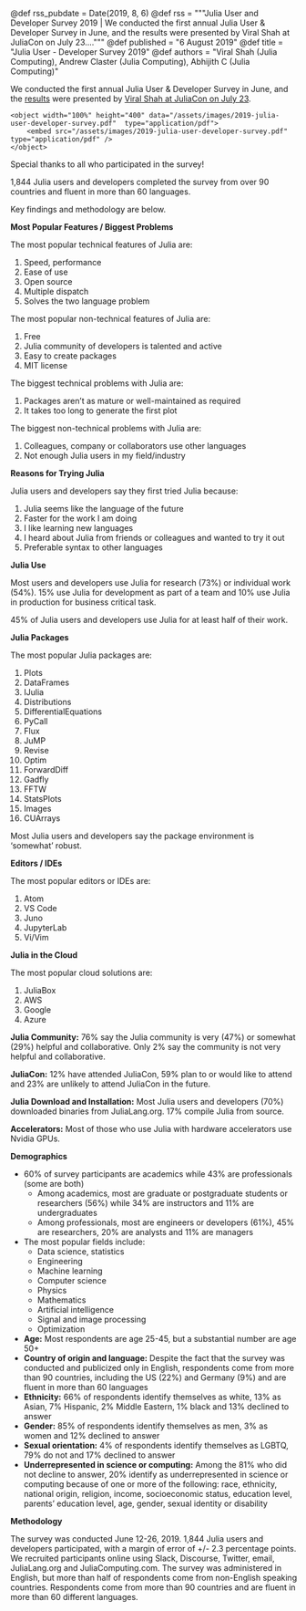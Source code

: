 @def rss_pubdate = Date(2019, 8, 6)
@def rss = """Julia User and Developer Survey 2019 | We conducted the first annual Julia User & Developer Survey in June, and the results were presented by Viral Shah at JuliaCon on July 23...."""
@def published = "6 August 2019"
@def title = "Julia User - Developer Survey 2019"
@def authors = "Viral Shah (Julia Computing), Andrew Claster (Julia Computing), Abhijith C (Julia Computing)"  

We conducted the first annual Julia User & Developer Survey in June, and the [results](/assets/images/2019-julia-user-developer-survey.pdf) were presented by [Viral Shah at JuliaCon on July 23](https://youtu.be/yx6lBSHqGfc).

~~~
<object width="100%" height="400" data="/assets/images/2019-julia-user-developer-survey.pdf"  type="application/pdf">
    <embed src="/assets/images/2019-julia-user-developer-survey.pdf" type="application/pdf" />
</object>
~~~

Special thanks to all who participated in the survey!

1,844 Julia users and developers completed the survey from over 90 countries and fluent in more than 60 languages.

Key findings and methodology are below.

**Most Popular Features / Biggest Problems**

The most popular technical features of Julia are:

1.  Speed, performance
1.  Ease of use
1.  Open source
1.  Multiple dispatch
1.  Solves the two language problem

The most popular non-technical features of Julia are:

1.  Free
1.  Julia community of developers is talented and active
1.  Easy to create packages
1.  MIT license

The biggest technical problems with Julia are:

1.  Packages aren’t as mature or well-maintained as required
1.  It takes too long to generate the first plot

The biggest non-technical problems with Julia are:

1.  Colleagues, company or collaborators use other languages
1.  Not enough Julia users in my field/industry

**Reasons for Trying Julia**

Julia users and developers say they first tried Julia because:

1.  Julia seems like the language of the future
1.  Faster for the work I am doing
1.  I like learning new languages
1.  I heard about Julia from friends or colleagues and wanted to try it out
1.  Preferable syntax to other languages

**Julia Use**

Most users and developers use Julia for research (73%) or individual work (54%). 15% use Julia for development as part of a team and 10% use Julia in production for business critical task.

45% of Julia users and developers use Julia for at least half of their work.

**Julia Packages**

The most popular Julia packages are:

1.  Plots
1.  DataFrames
1.  IJulia
1.  Distributions
1.  DifferentialEquations
1.  PyCall
1.  Flux
1.  JuMP
1.  Revise
1. Optim
1. ForwardDiff
1. Gadfly
1. FFTW
1. StatsPlots
1. Images
1. CUArrays

Most Julia users and developers say the package environment is
‘somewhat’ robust.

**Editors / IDEs**

The most popular editors or IDEs are:

1.  Atom
1.  VS Code
1.  Juno
1.  JupyterLab
1.  Vi/Vim

**Julia in the Cloud**

The most popular cloud solutions are:

1.  JuliaBox
1.  AWS
1.  Google
1.  Azure

**Julia Community:** 76% say the Julia community is very (47%) or somewhat (29%) helpful and collaborative. Only 2% say the community is not very helpful and collaborative.

**JuliaCon:** 12% have attended JuliaCon, 59% plan to or would like to attend and 23% are unlikely to attend JuliaCon in the future.

**Julia Download and Installation:** Most Julia users and developers (70%) downloaded binaries from JuliaLang.org. 17% compile Julia from source.

**Accelerators:** Most of those who use Julia with hardware accelerators use Nvidia GPUs.

**Demographics**

- 60% of survey participants are academics while 43% are professionals (some are both)
    - Among academics, most are graduate or postgraduate students or researchers (56%) while 34% are instructors and 11% are undergraduates
    - Among professionals, most are engineers or developers (61%), 45% are researchers, 20% are analysts and 11% are managers
- The most popular fields include:
    -   Data science, statistics
    -   Engineering
    -   Machine learning
    -   Computer science
    -   Physics
    -   Mathematics
    -   Artificial intelligence
    -   Signal and image processing
    -   Optimization
- **Age:** Most respondents are age 25-45, but a substantial number are age 50+
- **Country of origin and language:** Despite the fact that the survey was conducted and publicized only in English, respondents come from more than 90 countries, including the US (22%) and Germany (9%) and are fluent in more than 60 languages
- **Ethnicity:** 66% of respondents identify themselves as white, 13% as Asian, 7% Hispanic, 2% Middle Eastern, 1% black and 13% declined to answer
- **Gender:** 85% of respondents identify themselves as men, 3% as women and 12% declined to answer
- **Sexual orientation:** 4% of respondents identify themselves as LGBTQ, 79% do not and 17% declined to answer
- **Underrepresented in science or computing:** Among the 81% who did not decline to answer, 20% identify as underrepresented in science or computing because of one or more of the following: race, ethnicity, national origin, religion, income, socioeconomic status, education level, parents’ education level, age, gender, sexual identity or disability

**Methodology**

The survey was conducted June 12-26, 2019. 1,844 Julia users and developers participated, with a margin of error of +/- 2.3 percentage points. We recruited participants online using Slack, Discourse, Twitter, email, JuliaLang.org and JuliaComputing.com. The survey was administered in English, but more than half of respondents come from non-English speaking countries. Respondents come from more than 90 countries and are fluent in more than 60 different languages.
